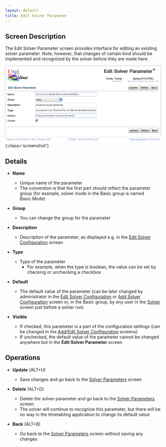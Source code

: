 ```yaml
---
layout: default
title: Edit Solver Parameter
---
```



## Screen Description

The Edit Solver Parameter screen provides interface for editing an existing solver parameter. Note, however, that changes of certain kind should be implemented and recognized by the solver before they are made here.

![Edit Solver Parameter](images/edit-solver-parameter-1.png){:class='screenshot'}

## Details

* **Name**
	* Unique name of the parameter
	* The convention is that the first part should reflect the parameter group (for example, solver mode in the Basic group is named Basic.Mode)

* **Group**
	* You can change the group for the parameter

* **Description**
	* Description of the parameter, as displayed e.g. in the [Edit Solver Configuration](edit-solver-configuration) screen

* **Type**
	* Type of the parameter
		* For example, when the type is boolean, the value can be set by checking or unchecking a checkbox

* **Default**
	* The default value of the parameter (can be later changed by administrator in the [Edit Solver Configuration](edit-solver-configuration) or [Add Solver Configuration](add-solver-configuration) screen or, in the Basic group, by any user in the [Solver](solver) screen just before a solver run)

* **Visible**
	* If checked, this parameter is a part of the configuration settings (can be changed in the [Add](add-solver-configuration)/[Edit Solver Configuration](edit-solver-configuration) screens)
	* If unchecked, the default value of the parameter cannot be changed anywhere but in the **Edit Solver Parameter** screen

## Operations

* **Update** (ALT+U)
	* Save changes and go back to the [Solver Parameters](solver-parameters) screen

* **Delete** (ALT+D)
	* Delete the solver parameter and go back to the [Solver Parameters](solver-parameters) screen
	* The solver will continue to recognize this parameter, but there will be no way in the timetabling application to change its default value

* **Back** (ALT+B)
	* Go back to the [Solver Parameters](solver-parameters) screen without saving any changes
